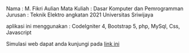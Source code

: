 Nama : M. Fikri Aulian
Mata Kuliah : Dasar Komputer dan Pemrogramman
Jurusan : Teknik Elektro angkatan 2021
Universitas Sriwijaya

aplikasi ini menggunakan :
CodeIgniter 4, Bootstrap 5, php, MySql, Css, Javascript

Simulasi web dapat anda kunjungi pada [link ini](https://kopi-kebun.000webhostapp.com/) 
